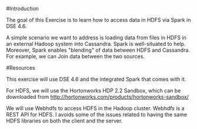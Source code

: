 #Introduction

The goal of this Exercise is to learn how to access data in HDFS via Spark in 
DSE 4.6.

A simple scenario we want to address is loading data from files in HDFS in an 
external Hadoop system into Cassandra.  Spark is well-situated to help.  
Moreover, Spark enables "blending" of data between HDFS and Cassandra.  
For example, we can Join data between the two sources.

#Resources

This exercise will use DSE 4.6 and the integrated Spark that comes with it.

For HDFS, we will use the Hortonworks HDP 2.2 Sandbox, which can be 
downloaded from http://hortonworks.com/products/hortonworks-sandbox/

We will use Webhdfs to access HDFS in the Hadoop cluster.  Webhdfs is a REST
API for HDFS.  I avoids some of the issues related to having the same HDFS
libraries on both the client and the server.

